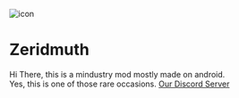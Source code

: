![icon](https://github.com/XtarsAgency/Zeridmuth/blob/main/icon.png)
# Zeridmuth
Hi There, this is a mindustry mod mostly made on android.<br>Yes, this is one of those rare occasions.
<a href='https://discord.com/invite/KuV5r39cpY' img='Discord'>
Our Discord Server
</a>
